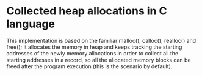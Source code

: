 # Collected heap allocations in C language 
This implementation is based on the familiar malloc(), calloc(), realloc() and free(); it allocates the memory in heap and keeps tracking the starting addresses of the newly memory allocations in order to collect all the starting addresses in a record, so all the allocated memory blocks can be freed after the program execution (this is the scenario by default).

